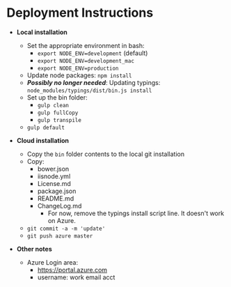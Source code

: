 Deployment Instructions
===================

- **Local installation**
  - Set the appropriate environment in bash:
    - `export NODE_ENV=development` (default)
    - `export NODE_ENV=development_mac`
    - `export NODE_ENV=production`
  - Update node packages: `npm install`
  - **_Possibly no longer needed_**: Updating typings: `node_modules/typings/dist/bin.js install`
  - Set up the bin folder:
    - `gulp clean`
    - `gulp fullCopy`
    - `gulp transpile`
  - `gulp default`
  
- **Cloud installation**
  - Copy the `bin` folder contents to the local git installation
  - Copy:
    - bower.json
    - iisnode.yml
    - License.md
    - package.json
    - README.md
    - ChangeLog.md
      - For now, remove the typings install script line.  It doesn't work on Azure.
  - `git commit -a -m 'update'`
  - `git push azure master`

- **Other notes**
  - Azure Login area:
    - https://portal.azure.com
    - username: work email acct
